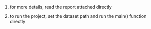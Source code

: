 1. for more details, read the report attached directly
 
2. to run the project, set the dataset path and run the main() function directly
